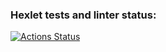 ### Hexlet tests and linter status:
[![Actions Status](https://github.com/FreshinS/frontend-project-46/actions/workflows/hexlet-check.yml/badge.svg)](https://github.com/FreshinS/frontend-project-46/actions)
